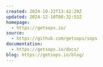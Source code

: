 ```yaml
---
created: 2024-10-22T13:42:29Z
updated: 2024-12-10T08:32:53Z
homepage:
  - https://getsops.io/
source:
  - https://github.com/getsops/sops
documentation:
  - https://getsops.io/docs/
blog: https://getsops.io/blog/
---
```

